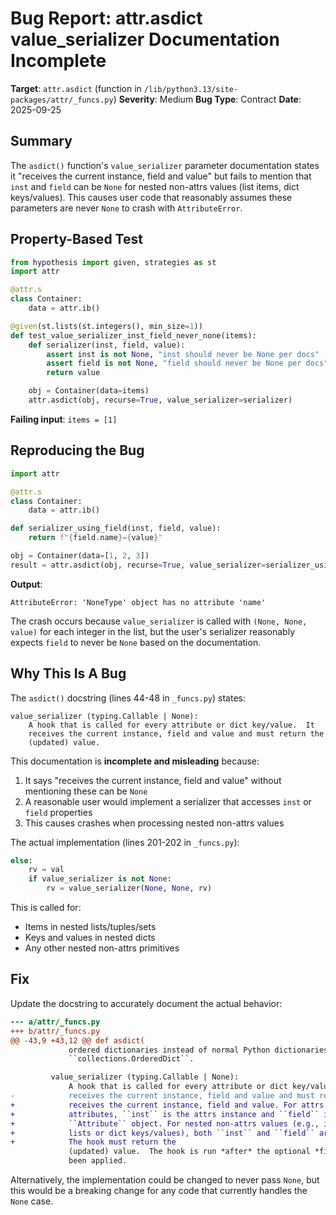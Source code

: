 # Bug Report: attr.asdict value_serializer Documentation Incomplete

**Target**: `attr.asdict` (function in `/lib/python3.13/site-packages/attr/_funcs.py`)
**Severity**: Medium
**Bug Type**: Contract
**Date**: 2025-09-25

## Summary

The `asdict()` function's `value_serializer` parameter documentation states it "receives the current instance, field and value" but fails to mention that `inst` and `field` can be `None` for nested non-attrs values (list items, dict keys/values). This causes user code that reasonably assumes these parameters are never `None` to crash with `AttributeError`.

## Property-Based Test

```python
from hypothesis import given, strategies as st
import attr

@attr.s
class Container:
    data = attr.ib()

@given(st.lists(st.integers(), min_size=1))
def test_value_serializer_inst_field_never_none(items):
    def serializer(inst, field, value):
        assert inst is not None, "inst should never be None per docs"
        assert field is not None, "field should never be None per docs"
        return value

    obj = Container(data=items)
    attr.asdict(obj, recurse=True, value_serializer=serializer)
```

**Failing input**: `items = [1]`

## Reproducing the Bug

```python
import attr

@attr.s
class Container:
    data = attr.ib()

def serializer_using_field(inst, field, value):
    return f"{field.name}={value}"

obj = Container(data=[1, 2, 3])
result = attr.asdict(obj, recurse=True, value_serializer=serializer_using_field)
```

**Output**:
```
AttributeError: 'NoneType' object has no attribute 'name'
```

The crash occurs because `value_serializer` is called with `(None, None, value)` for each integer in the list, but the user's serializer reasonably expects `field` to never be `None` based on the documentation.

## Why This Is A Bug

The `asdict()` docstring (lines 44-48 in `_funcs.py`) states:

```
value_serializer (typing.Callable | None):
    A hook that is called for every attribute or dict key/value.  It
    receives the current instance, field and value and must return the
    (updated) value.
```

This documentation is **incomplete and misleading** because:

1. It says "receives the current instance, field and value" without mentioning these can be `None`
2. A reasonable user would implement a serializer that accesses `inst` or `field` properties
3. This causes crashes when processing nested non-attrs values

The actual implementation (lines 201-202 in `_funcs.py`):

```python
else:
    rv = val
    if value_serializer is not None:
        rv = value_serializer(None, None, rv)
```

This is called for:
- Items in nested lists/tuples/sets
- Keys and values in nested dicts
- Any other nested non-attrs primitives

## Fix

Update the docstring to accurately document the actual behavior:

```diff
--- a/attr/_funcs.py
+++ b/attr/_funcs.py
@@ -43,9 +43,12 @@ def asdict(
             ordered dictionaries instead of normal Python dictionaries, pass in
             ``collections.OrderedDict``.

         value_serializer (typing.Callable | None):
             A hook that is called for every attribute or dict key/value.  It
-            receives the current instance, field and value and must return the
+            receives the current instance, field and value. For attrs class
+            attributes, ``inst`` is the attrs instance and ``field`` is the
+            ``Attribute`` object. For nested non-attrs values (e.g., items in
+            lists or dict keys/values), both ``inst`` and ``field`` are ``None``.
+            The hook must return the
             (updated) value.  The hook is run *after* the optional *filter* has
             been applied.
```

Alternatively, the implementation could be changed to never pass `None`, but this would be a breaking change for any code that currently handles the `None` case.
